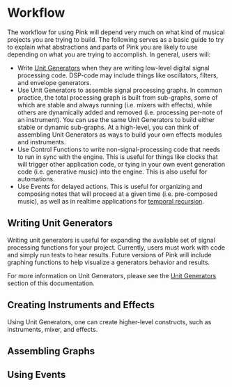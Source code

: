 # Workflow

The workflow for using Pink will depend very much on what kind of musical projects you are trying to build.  The following serves as a basic guide to try to explain what abstractions and parts of Pink you are likely to use depending on what you are trying to accomplish.  In general, users will:

* Write [Unit Generators](ugen.md) when they are writing low-level digital signal processing code. DSP-code may include things like oscillators, filters, and envelope generators.
* Use Unit Generators to assemble signal processing graphs.  In common practice, the total processing graph is built from sub-graphs, some of which are stable and always running (i.e. mixers with effects), while others are dynamically added and removed (i.e. processing per-note of an instrument). You can use the same Unit Generators to build either stable or dynamic sub-graphs.  At a high-level, you can think of assembling Unit Generators as ways to build your own effects modules and instruments.
* Use Control Functions to write non-signal-processing code that needs to run in sync with the engine. This is useful for things like clocks that will trigger other application code, or tying in your own event generation code (i.e. generative music) into the engine. This is also useful for automations.
* Use Events for delayed actions.  This is useful for organizing and composing notes that will proceed at a given time (i.e. pre-composed music), as well as in realtime applications for [temporal recursion](http://extempore.moso.com.au/temporal_recursion.html). 


## Writing Unit Generators

Writing unit generators is useful for expanding the available set of signal processing functions for your project. Currently, users must work with code and simply run tests to hear results.  Future versions of Pink will include graphing functions to help visualize a generators behavior and results.

For more information on Unit Generators, please see the [Unit Generators](ugen.md) section of this documentation.  

## Creating Instruments and Effects

Using Unit Generators, one can create higher-level constructs, such as instruments, mixer, and effects. 

## Assembling Graphs

## Using Events
